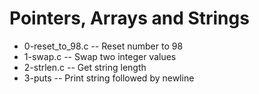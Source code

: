 # Pointers, Arrays and Strings
- 0-reset_to_98.c -- Reset number to 98
- 1-swap.c -- Swap two integer values
- 2-strlen.c -- Get string length
- 3-puts -- Print string followed by newline
